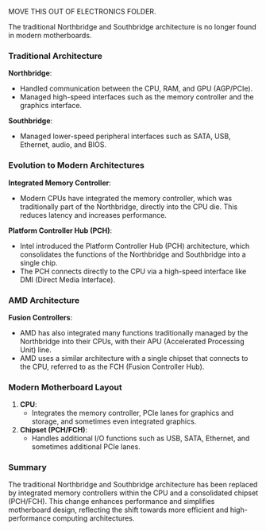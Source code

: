 MOVE THIS OUT OF ELECTRONICS FOLDER.

The traditional Northbridge and Southbridge architecture is no longer found in modern motherboards.

### Traditional Architecture

**Northbridge**:
- Handled communication between the CPU, RAM, and GPU (AGP/PCIe).
- Managed high-speed interfaces such as the memory controller and the graphics interface.

**Southbridge**:
- Managed lower-speed peripheral interfaces such as SATA, USB, Ethernet, audio, and BIOS.

### Evolution to Modern Architectures

**Integrated Memory Controller**:
- Modern CPUs have integrated the memory controller, which was traditionally part of the Northbridge, directly into the CPU die. This reduces latency and increases performance.

**Platform Controller Hub (PCH)**:
- Intel introduced the Platform Controller Hub (PCH) architecture, which consolidates the functions of the Northbridge and Southbridge into a single chip.
- The PCH connects directly to the CPU via a high-speed interface like DMI (Direct Media Interface).

### AMD Architecture

**Fusion Controllers**:
- AMD has also integrated many functions traditionally managed by the Northbridge into their CPUs, with their APU (Accelerated Processing Unit) line.
- AMD uses a similar architecture with a single chipset that connects to the CPU, referred to as the FCH (Fusion Controller Hub).

### Modern Motherboard Layout

1. **CPU**:
   - Integrates the memory controller, PCIe lanes for graphics and storage, and sometimes even integrated graphics.
2. **Chipset (PCH/FCH)**:
   - Handles additional I/O functions such as USB, SATA, Ethernet, and sometimes additional PCIe lanes.

### Summary

The traditional Northbridge and Southbridge architecture has been replaced by integrated memory controllers within the CPU and a consolidated chipset (PCH/FCH). This change enhances performance and simplifies motherboard design, reflecting the shift towards more efficient and high-performance computing architectures.
